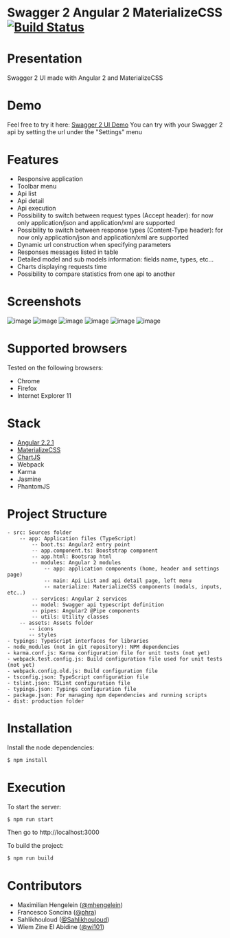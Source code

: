 Swagger 2 Angular 2 MaterializeCSS [![Build Status](https://travis-ci.org/RedFroggy/swagger2-angular2-materialize.svg?branch=master)](https://travis-ci.org/RedFroggy/swagger2-angular2-materialize)
==========

# Presentation
Swagger 2 UI made with Angular 2 and MaterializeCSS

# Demo
Feel free to try it here: [Swagger 2 UI Demo](http://public.redfroggy.fr/swagger2)
You can try with your Swagger 2 api by setting the url under the "Settings" menu

# Features
- Responsive application
- Toolbar menu
- Api list
- Api detail
- Api execution
- Possibility to switch between request types (Accept header): for now only application/json and application/xml are supported
- Possibility to switch between response types (Content-Type header): for now only application/json and application/xml are supported
- Dynamic url construction when specifying parameters
- Responses messages listed in table
- Detailed model and sub models information: fields name, types, etc...
- Charts displaying requests time
- Possibility to compare statistics from one api to another

# Screenshots
![image](http://i.imgur.com/2aXJ3TK.png?1)
![image](http://i.imgur.com/zUvFBFB.png?1)
![image](http://i.imgur.com/ddWJJgF.png?1)
![image](http://i.imgur.com/UWzzSii.png?1)
![image](http://i.imgur.com/WD53mGp.png?1)
![image](http://i.imgur.com/oqZ3Xec.png?1) 

# Supported browsers
Tested on the following browsers:
- Chrome
- Firefox
- Internet Explorer 11

# Stack
- [Angular 2.2.1](https://angular.io)
- [MaterializeCSS](http://materializecss.com)
- [ChartJS](http://www.chartjs.org/)
- Webpack
- Karma
- Jasmine
- PhantomJS

# Project Structure

```
- src: Sources folder
    -- app: Application files (TypeScript)
		-- boot.ts: Angular2 entry point
		-- app.component.ts: Booststrap component
		-- app.html: Bootsrap html
		-- modules: Angular 2 modules
		    -- app: application components (home, header and settings page)
		    -- main: Api List and api detail page, left menu
		    -- materialize: MaterializeCSS components (modals, inputs, etc..)
		-- services: Angular 2 services
		-- model: Swagger api typescript definition
		-- pipes: Angular2 @Pipe components
		-- utils: Utility classes
    -- assets: Assets folder
	   -- icons
	   -- styles
- typings: TypeScript interfaces for libraries
- node_modules (not in git repository): NPM dependencies
- karma.conf.js: Karma configuration file for unit tests (not yet)
- webpack.test.config.js: Build configuration file used for unit tests (not yet)
- webpack.config.old.js: Build configuration file
- tsconfig.json: TypeScript configuration file
- tslint.json: TSLint configuration file
- typings.json: Typings configuration file
- package.json: For managing npm dependencies and running scripts
- dist: production folder
```


# Installation
Install the node dependencies:
```bash
$ npm install
```

# Execution
To start the server:
```bash
$ npm run start
```
Then go to http://localhost:3000

To build the project:
```bash
$ npm run build
```

# Contributors

* Maximilian Hengelein ([@mhengelein](https://github.com/mhengelein))
* Francesco Soncina ([@phra](https://github.com/phra))
* Sahlikhouloud ([@Sahlikhouloud](https://github.com/Sahlikhouloud))
* Wiem Zine El Abidine ([@wi101](https://github.com/wi101))
